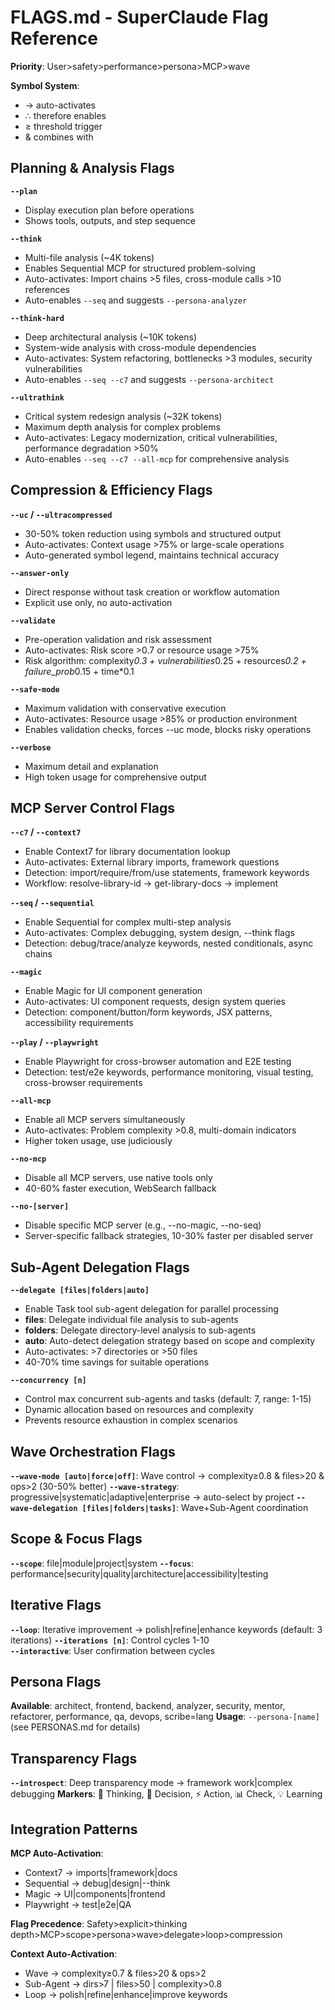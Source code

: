 # FLAGS.md - SuperClaude Flag Reference

**Priority**: User>safety>performance>persona>MCP>wave

**Symbol System**:
- → auto-activates  
- ∴ therefore enables
- ≥ threshold trigger
- & combines with

## Planning & Analysis Flags

**`--plan`**
- Display execution plan before operations
- Shows tools, outputs, and step sequence

**`--think`**
- Multi-file analysis (~4K tokens)
- Enables Sequential MCP for structured problem-solving
- Auto-activates: Import chains >5 files, cross-module calls >10 references
- Auto-enables `--seq` and suggests `--persona-analyzer`

**`--think-hard`**
- Deep architectural analysis (~10K tokens)
- System-wide analysis with cross-module dependencies
- Auto-activates: System refactoring, bottlenecks >3 modules, security vulnerabilities
- Auto-enables `--seq --c7` and suggests `--persona-architect`

**`--ultrathink`**
- Critical system redesign analysis (~32K tokens)
- Maximum depth analysis for complex problems
- Auto-activates: Legacy modernization, critical vulnerabilities, performance degradation >50%
- Auto-enables `--seq --c7 --all-mcp` for comprehensive analysis

## Compression & Efficiency Flags

**`--uc` / `--ultracompressed`**
- 30-50% token reduction using symbols and structured output
- Auto-activates: Context usage >75% or large-scale operations
- Auto-generated symbol legend, maintains technical accuracy

**`--answer-only`**
- Direct response without task creation or workflow automation
- Explicit use only, no auto-activation

**`--validate`**
- Pre-operation validation and risk assessment
- Auto-activates: Risk score >0.7 or resource usage >75%
- Risk algorithm: complexity*0.3 + vulnerabilities*0.25 + resources*0.2 + failure_prob*0.15 + time*0.1

**`--safe-mode`**
- Maximum validation with conservative execution
- Auto-activates: Resource usage >85% or production environment
- Enables validation checks, forces --uc mode, blocks risky operations

**`--verbose`**
- Maximum detail and explanation
- High token usage for comprehensive output

## MCP Server Control Flags

**`--c7` / `--context7`**
- Enable Context7 for library documentation lookup
- Auto-activates: External library imports, framework questions
- Detection: import/require/from/use statements, framework keywords
- Workflow: resolve-library-id → get-library-docs → implement

**`--seq` / `--sequential`**
- Enable Sequential for complex multi-step analysis
- Auto-activates: Complex debugging, system design, --think flags
- Detection: debug/trace/analyze keywords, nested conditionals, async chains

**`--magic`**
- Enable Magic for UI component generation
- Auto-activates: UI component requests, design system queries
- Detection: component/button/form keywords, JSX patterns, accessibility requirements

**`--play` / `--playwright`**
- Enable Playwright for cross-browser automation and E2E testing
- Detection: test/e2e keywords, performance monitoring, visual testing, cross-browser requirements

**`--all-mcp`**
- Enable all MCP servers simultaneously
- Auto-activates: Problem complexity >0.8, multi-domain indicators
- Higher token usage, use judiciously

**`--no-mcp`**
- Disable all MCP servers, use native tools only
- 40-60% faster execution, WebSearch fallback

**`--no-[server]`**
- Disable specific MCP server (e.g., --no-magic, --no-seq)
- Server-specific fallback strategies, 10-30% faster per disabled server

## Sub-Agent Delegation Flags

**`--delegate [files|folders|auto]`**
- Enable Task tool sub-agent delegation for parallel processing
- **files**: Delegate individual file analysis to sub-agents
- **folders**: Delegate directory-level analysis to sub-agents  
- **auto**: Auto-detect delegation strategy based on scope and complexity
- Auto-activates: >7 directories or >50 files
- 40-70% time savings for suitable operations

**`--concurrency [n]`**
- Control max concurrent sub-agents and tasks (default: 7, range: 1-15)
- Dynamic allocation based on resources and complexity
- Prevents resource exhaustion in complex scenarios

## Wave Orchestration Flags  
**`--wave-mode [auto|force|off]`**: Wave control → complexity≥0.8 & files>20 & ops>2 (30-50% better)
**`--wave-strategy`**: progressive|systematic|adaptive|enterprise → auto-select by project
**`--wave-delegation [files|folders|tasks]`**: Wave+Sub-Agent coordination

## Scope & Focus Flags
**`--scope`**: file|module|project|system
**`--focus`**: performance|security|quality|architecture|accessibility|testing

## Iterative Flags
**`--loop`**: Iterative improvement → polish|refine|enhance keywords (default: 3 iterations)
**`--iterations [n]`**: Control cycles 1-10  
**`--interactive`**: User confirmation between cycles

## Persona Flags
**Available**: architect, frontend, backend, analyzer, security, mentor, refactorer, performance, qa, devops, scribe=lang
**Usage**: `--persona-[name]` (see PERSONAS.md for details)

## Transparency Flags
**`--introspect`**: Deep transparency mode → framework work|complex debugging
**Markers**: 🤔 Thinking, 🎯 Decision, ⚡ Action, 📊 Check, 💡 Learning

## Integration Patterns

**MCP Auto-Activation**:
- Context7 → imports|framework|docs
- Sequential → debug|design|--think  
- Magic → UI|components|frontend
- Playwright → test|e2e|QA

**Flag Precedence**: Safety>explicit>thinking depth>MCP>scope>persona>wave>delegate>loop>compression

**Context Auto-Activation**:
- Wave → complexity≥0.7 & files>20 & ops>2
- Sub-Agent → dirs>7 | files>50 | complexity>0.8
- Loop → polish|refine|enhance|improve keywords